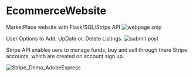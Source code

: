# EcommerceWebsite
MarketPlace website with Flask/SQL/Stripe API
![webpage snip](https://user-images.githubusercontent.com/98933919/176718446-d1b60edc-58f5-4fa6-85ff-b9078c8570c3.png)

User Options to Add, UpDate or, Delete Listings.
![submit post](https://user-images.githubusercontent.com/98933919/176719144-3035f230-2a4d-4dd6-8932-8346b6881dd3.png)

Stripe API enables uers to manage funds, buy and sell through there Stripe accounts, which are created on account sign up. 

![Stripe_Demo_AdobeExpress](https://user-images.githubusercontent.com/98933919/176728977-4e42be5b-356b-4d28-8356-92b0fd613978.gif)
